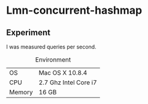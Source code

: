 Lmn-concurrent-hashmap
===========

## Experiment 
I was measured queries per second.


<table>
 <caption> Environment </caption>
 <tr>
  <td>OS</td>
  <td>Mac OS X 10.8.4</td>
 </tr>
 <tr>
  <td>CPU</td>
  <td>2.7 Ghz Intel Core i7</td>
 </tr>
 <tr>
  <td>Memory</td>
  <td>16 GB</td>
 </tr>
</table>

